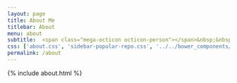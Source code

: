 ```yaml
---
layout: page
title: About Me
titlebar: About
menu: about
subtitle:  <span class="mega-octicon octicon-person"></span>&nbsp;&nbsp; Java，后端，码农，程序猿
css: ['about.css', 'sidebar-popular-repo.css', '../../bower_components/flag-icon-css/css/flag-icon.min.css']
permalink: /about
---
```


{% include about.html %}

